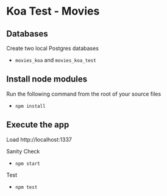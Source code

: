 Koa Test - Movies
==================

Databases
--------------------
Create two local Postgres databases 
+ `movies_koa` and `movies_koa_test`

Install node modules
--------------------
Run the following command from the root of your source files
+ `npm install`

Execute the app
--------------------------
Load http://localhost:1337

Sanity Check
+ `npm start`

Test
+ `npm test`

